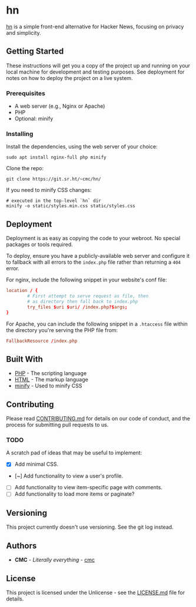 # hn

[hn](https://hn.cleberg.net) is a simple front-end alternative for Hacker 
News, focusing on privacy and simplicity.

## Getting Started

These instructions will get you a copy of the project up and running on your 
local machine for development and testing purposes. See deployment for notes on 
how to deploy the project on a live system.

### Prerequisites

- A web server (e.g., Nginx or Apache)
- PHP
- Optional: minify

### Installing

Install the dependencies, using the web server of your choice:

```
sudo apt install nginx-full php minify
```

Clone the repo:

```
git clone https://git.sr.ht/~cmc/hn/
```

If you need to minify CSS changes:

```
# executed in the top-level `hn` dir
minify -o static/styles.min.css static/styles.css
```

## Deployment

Deployment is as easy as copying the code to your webroot. No special packages 
or tools required.

To deploy, ensure you have a publicly-available web server and configure it to 
fallback with all errors to the `index.php` file rather than returning a `404` 
error.

For nginx, include the following snippet in your website's conf file:

```conf
location / {
        # First attempt to serve request as file, then
        # as directory then fall back to index.php
        try_files $uri $uri/ /index.php?$args;
}
```

For Apache, you can include the following snippet in a `.htaccess` file within 
the directory you're serving the PHP file from:

```conf
FallbackResource /index.php
```

## Built With

* [PHP](https://www.php.net/) - The scripting language
* [HTML](https://html.spec.whatwg.org/multipage/) - The markup language
* [minify](https://github.com/tdewolff/minify/tree/master/cmd/minify) - Used to 
minify CSS

## Contributing

Please read [CONTRIBUTING.md](./CONTRIBUTING.md) for details on our code of 
conduct, and the process for submitting pull requests to us.

### TODO

A scratch pad of ideas that may be useful to implement:

- [x] Add minimal CSS.
- [~] Add functionality to view a user's profile.
- [ ] Add functionality to view item-specific page with comments.
- [ ] Add functionality to load more items or paginate?

## Versioning

This project currently doesn't use versioning. See the git log instead.

## Authors

* **CMC** - *Literally everything* - [cmc](https://sr.ht/~cmc/)

## License

This project is licensed under the Unlicense - see the 
[LICENSE.md](./LICENSE.md) file for details.
